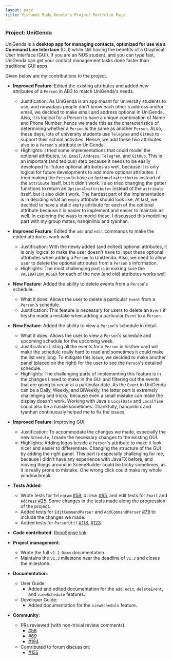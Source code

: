 ```yaml
---
layout: page
title: Vishandi Rudy Keneta's Project Portfolio Page
---
```


### Project: UniGenda

UniGenda is a **desktop app for managing contacts, optimized for use via a Command Line Interface** (CLI)
while still having the benefits of a Graphical User Interface (GUI). If you are an NUS student,
and you can type fast, UniGenda can get your contact management tasks done faster than traditional GUI apps.

Given below are my contributions to the project.

* **Improved Feature**: Edited the existing attributes and added new attributes of a `Person` in AB3 to match UniGenda's needs.
  * Justification: As UniGenda is an app meant for university students to use, and nowadays people don't know each other's address and/or email, we decided to make email and address optional in UniGenda. Also, it is logical for a Person to have a unique combination of Name and Phone Number, hence we made this as the characteristics of determining whether a `Person` is the same as another `Person`. ALso, these days, lots of university students use `Telegram` and `GitHub` to support their school activities. Hence, we add these two attributes also to a `Person`'s attribute in UniGenda.
  * Highlights: I tried some implementations that could model the optional attributes, i.e. `Email`, `Address`, `Telegram`, and `GitHub`. This is an important (and tedious) step because it needs to be easily developed for future optional attributes as well, because it is only logical for future developments to add more optional attributes. I tried making the `Person` to have an `Optional<attribute>` instead of the `attribute` itself, but it didn't work. I also tried changing the getter functions to return an `Optional<attribute>` instead of the `attribute` itself, but it also didn't work. The hardest part of the implementation is in deciding what an `empty` attribute should look like. At last, we decided to have a static `empty` attribute for each of the optional attribute because it is easier to implement and easier to maintain as well. In exploring the ways to model these, I discussed this modelling part with my group mates, hanqinilnix and tyanhan.

* **Improved Feature**: Edited the `add` and `edit` commands to make the edited attributes work well.
  * Justification: With the newly added (and edited) optional attributes, it is only logical to make the user doesn't have to input these optional attributes when adding a `Person` to UniGenda. Also, we need to allow user to delete the optional attributes from a `Person`'s information.
  * Highlights: The most challenging part is in making sure the `VALIDATION_REGEX` for each of the new (and old) attributes works well.

* **New Feature**: Added the ability to delete events from a `Person`'s schedule.
  * What it does: Allows the user to delete a particular `Event` from a `Person`'s schedule.
  * Justification: This feature is necessary for users to delete an `Event` if he/she made a mistake when adding a particular `Event` to a `Person`.

* **New Feature**: Added the ability to view a `Person`'s schedule in detail.
  * What it does: Allows the user to view a `Person`'s schedule and upcoming schedule for the upcoming week.
  * Justification: Listing all the events for a `Person` in his/her card will make the schedule really hard to read and sometimes it could make the list very long. To mitigate this issue, we decided to make another panel (placed on the right) for the user to see the `Person`'s detailed schedule.
  * Highlights: The challenging parts of implementing this feature is in the changes I need to make in the GUI and filtering out the events that are going to occur at a particular date. As the `Event` in UniGenda can be a Daily, Weekly, and BiWeekly, the latter part is extremely challenging and tricky, because even a small mistake can make the display doesn't work. Working with Java's `LocalDate` and `LocalTime` could also be a hassle sometimes. Thankfully, hanqinilnix and tyanhan continuously helped me to fix the issues.

* **Improved Feature**: Improving GUI.
  * Justification: To accommodate the changes we made, especially the new `Schedule`, I made the necessary changes to the existing GUI.
  * Highlights: Adding logos beside a `Person`'s attribute to make it look nicer and easier to differentiate. Changing the structure of the GUI by adding the right panel. This part is especially challenging for me, because I didn't have any experience with JavaFX before, and moving things around in SceneBuilder could be tricky sometimes, as it is really prone to mistake. One wrong click could make my whole window break.

* **Tests Added**:
  * Wrote tests for `Telegram` [#59](https://github.com/AY2122S2-CS2103T-W09-1/tp/pull/59), `GitHub` [#65](https://github.com/AY2122S2-CS2103T-W09-1/tp/pull/65), and edit tests for `Email` and `Address` [#25](https://github.com/AY2122S2-CS2103T-W09-1/tp/pull/25). Some changes in the tests made along the progression of the project.
  * Added tests for `EditCommandParser` and `AddCommandParser` [#79](https://github.com/AY2122S2-CS2103T-W09-1/tp/pull/79) to include the changes we made.
  * Added tests for `ParserUtil` [#118](https://github.com/AY2122S2-CS2103T-W09-1/tp/pull/118), [#123](https://github.com/AY2122S2-CS2103T-W09-1/tp/pull/123).

* **Code contributed**: [RepoSense link](https://nus-cs2103-ay2122s2.github.io/tp-dashboard/?search=vishandi&breakdown=true)

* **Project management**:
  * Wrote the full `v1.2 Demo` documentation.
  * Maintains the `v1.3` milestone near the deadline of `v1.3` and closes the milestone.

* **Documentation**:
  * User Guide:
    * Added and edited documentation for the `add`, `edit`, `deleteEvent`, and `viewSchedule` features.
  * Developer Guide:
    * Added documentation for the `viewSchedule` feature.

* **Community**:
  * PRs reviewed (with non-trivial review comments):
    * [#58](https://github.com/AY2122S2-CS2103T-W09-1/tp/pull/58)
    * [#69](https://github.com/AY2122S2-CS2103T-W09-1/tp/pull/69)
    * [#194](https://github.com/AY2122S2-CS2103T-W09-1/tp/pull/194)
  * Contributed to forum discussion:
    * [#155](https://github.com/nus-cs2103-AY2122S2/forum/issues/155)
